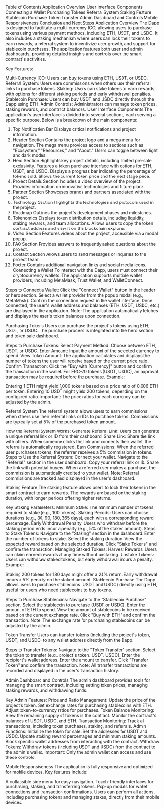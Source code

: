 Table of Contents
Application Overview
User Interface Components
Connecting a Wallet
Purchasing Tokens
Referral System
Staking Feature
Stablecoin Purchase
Token Transfer
Admin Dashboard and Controls
Mobile Responsiveness
Conclusion and Next Steps
Application Overview
The Dapp is designed to facilitate a multi-currency ICO, allowing users to purchase tokens using various payment methods, including ETH, USDT, and USDC. It also includes a staking mechanism where users can lock their tokens to earn rewards, a referral system to incentivize user growth, and support for stablecoin purchases. The application features both user and admin dashboards, providing detailed insights and controls over the smart contract's activities.

Key Features:

Multi-Currency ICO: Users can buy tokens using ETH, USDT, or USDC.
Referral System: Users earn commissions when others use their referral links to purchase tokens.
Staking: Users can stake tokens to earn rewards, with options for different staking periods and early withdrawal penalties.
Stablecoin Purchase: Users can buy USDT and USDC directly through the Dapp using ETH.
Admin Controls: Administrators can manage token prices, staking rewards, and contract balances.
User Interface Components
The application's user interface is divided into several sections, each serving a specific purpose. Below is a breakdown of the main components:

1. Top Notification Bar
Displays critical notifications and project information.
2. Header Section
Contains the project logo and a mega menu for navigation.
The mega menu provides access to sections such as "Ecosystem," "Resources," and "About."
Users can toggle between light and dark modes.
3. Hero Section
Highlights key project details, including limited pre-sale exclusivity.
Features a token purchase interface with options for ETH, USDT, and USDC.
Displays a progress bar indicating the percentage of tokens sold.
Shows the current token price and the next stage price.
4. Project Details Section
Includes a video overview of the project.
Provides information on innovative technologies and future plans.
5. Partner Section
Showcases brands and partners associated with the project.
6. Technology Section
Highlights the technologies and protocols used in the project.
7. Roadmap
Outlines the project's development phases and milestones.
8. Tokenomics
Displays token distribution details, including liquidity, staking rewards, and team allocations.
Allows users to copy the token contract address and view it on the blockchain explorer.
9. Video Section
Features videos about the project, accessible via a modal popup.
10. FAQ Section
Provides answers to frequently asked questions about the project.
11. Contact Section
Allows users to send messages or inquiries to the project team.
12. Footer
Contains additional navigation links and social media icons.
Connecting a Wallet
To interact with the Dapp, users must connect their cryptocurrency wallets. The application supports multiple wallet providers, including MetaMask, Trust Wallet, and WalletConnect.

Steps to Connect a Wallet:
Click the "Connect Wallet" button in the header or hero section.
Select a wallet provider from the popup modal (e.g., MetaMask).
Confirm the connection request in the wallet interface.
Once connected, the user's wallet address and balances (ETH, USDT, USDC, etc.) are displayed in the application.
Note: The application automatically fetches and displays the user's token balances upon connection.

Purchasing Tokens
Users can purchase the project's tokens using ETH, USDT, or USDC. The purchase process is integrated into the hero section and token sale dashboard.

Steps to Purchase Tokens:
Select Payment Method: Choose between ETH, USDT, or USDC.
Enter Amount: Input the amount of the selected currency to spend.
View Token Amount: The application calculates and displays the number of tokens the user will receive based on the current price ratio.
Confirm Transaction: Click the "Buy with [Currency]" button and confirm the transaction in the wallet.
For ERC-20 tokens (USDT, USDC), an approval transaction may be required before the purchase.
Example:

Entering 1 ETH might yield 1,000 tokens based on a price ratio of 0.006 ETH per token.
Entering 10 USDT might yield 200 tokens, depending on the configured ratio.
Important: The price ratios for each currency can be adjusted by the admin.

Referral System
The referral system allows users to earn commissions when others use their referral links or IDs to purchase tokens. Commissions are typically set at 5% of the purchased token amount.

How the Referral System Works:
Generate Referral Link: Users can generate a unique referral link or ID from their dashboard.
Share Link: Share the link with others. When someone clicks the link and connects their wallet, the referral is automatically registered.
Earn Commissions: When the referred user purchases tokens, the referrer receives a 5% commission in tokens.
Steps to Use the Referral System:
Connect your wallet.
Navigate to the "Referral" section in the user dashboard.
Copy your referral link or ID.
Share the link with potential buyers.
When a referred user makes a purchase, the commission is automatically credited to your wallet.
Note: Referral commissions are tracked and displayed in the user's dashboard.

Staking Feature
The staking feature allows users to lock their tokens in the smart contract to earn rewards. The rewards are based on the staking duration, with longer periods offering higher returns.

Key Staking Parameters:
Minimum Stake: The minimum number of tokens required to stake (e.g., 100 tokens).
Staking Periods: Users can choose durations (e.g., 30, 90, 180, 365 days), each with a corresponding reward percentage.
Early Withdrawal Penalty: Users who withdraw before the staking period ends incur a penalty (e.g., 5% of the staked amount).
Steps to Stake Tokens:
Navigate to the "Staking" section in the dashboard.
Enter the number of tokens to stake.
Select the staking duration.
View the expected reward based on the selected duration.
Click "Stake Tokens" and confirm the transaction.
Managing Staked Tokens:
Harvest Rewards: Users can claim earned rewards at any time without unstaking.
Unstake Tokens: Users can withdraw staked tokens, but early withdrawal incurs a penalty.
Example:

Staking 200 tokens for 180 days might offer a 24% return.
Early withdrawal incurs a 5% penalty on the staked amount.
Stablecoin Purchase
The Dapp allows users to purchase stablecoins (USDT and USDC) directly using ETH, useful for users who need stablecoins to buy tokens.

Steps to Purchase Stablecoins:
Navigate to the "Stablecoin Purchase" section.
Select the stablecoin to purchase (USDT or USDC).
Enter the amount of ETH to spend.
View the amount of stablecoins to be received based on the current exchange rate.
Click "Buy with ETH" and confirm the transaction.
Note: The exchange rate for purchasing stablecoins can be adjusted by the admin.

Token Transfer
Users can transfer tokens (including the project's token, USDT, and USDC) to any wallet address directly from the Dapp.

Steps to Transfer Tokens:
Navigate to the "Token Transfer" section.
Select the token to transfer (e.g., project's token, USDT, USDC).
Enter the recipient's wallet address.
Enter the amount to transfer.
Click "Transfer Token" and confirm the transaction.
Note: All transfer transactions are recorded and displayed in the user's transaction history.

Admin Dashboard and Controls
The admin dashboard provides tools for managing the smart contract, including setting token prices, managing staking rewards, and withdrawing funds.

Key Admin Features:
Price and Ratio Management:
Update the price of the project's token.
Set exchange rates for purchasing stablecoins with ETH.
Adjust token-to-currency ratios for purchases.
Token Balance Monitoring:
View the remaining supply of tokens in the contract.
Monitor the contract's balances of USDT, USDC, and ETH.
Transaction Monitoring:
Track all transactions, including token purchases, staking, and referrals.
Admin Functions:
Initialize the token for sale.
Set the addresses for USDT and USDC.
Update staking reward percentages and minimum staking amounts.
Block specific wallet addresses from interacting with the contract.
Withdraw Tokens:
Withdraw tokens (including USDT and USDC) from the contract to the admin's wallet.
Important: Only the admin wallet can access and use these controls.

Mobile Responsiveness
The application is fully responsive and optimized for mobile devices. Key features include:

A collapsible side menu for easy navigation.
Touch-friendly interfaces for purchasing, staking, and transferring tokens.
Pop-up modals for wallet connections and transaction confirmations.
Users can perform all actions, including purchasing tokens and managing stakes, directly from their mobile devices.
